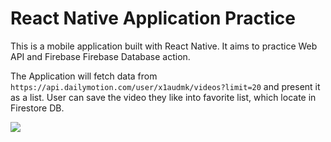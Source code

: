 # React Native Application Practice
This is a mobile application built with React Native. It aims to practice Web API and Firebase Firebase Database action.

The Application will fetch data from `https://api.dailymotion.com/user/x1audmk/videos?limit=20` and present it as a list. User can save the video they like into favorite list, which locate in Firestore DB.

![](https://github.com/lpc-22/ReactNative-Practice-WiredMagazine/assets/84852973/514ecc72-b2e3-41db-90eb-7aeb39b02368)
